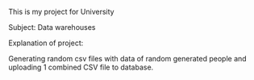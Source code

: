 This is my project for University


Subject: Data warehouses

Explanation of project:

Generating random csv files with data of random generated people and uploading 1 combined CSV file to database.